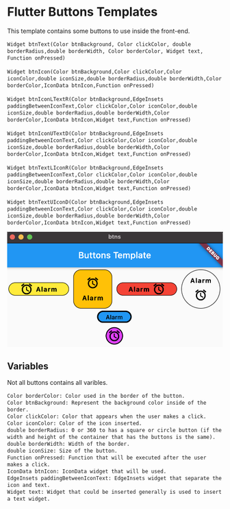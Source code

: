 # Flutter Buttons Templates

This template contains some buttons to use inside the front-end.

    Widget btnText(Color btnBackground, Color clickColor, double borderRadius,double borderWidth, Color borderColor, Widget text, Function onPressed)

    Widget btnIcon(Color btnBackground,Color clickColor,Color iconColor,double iconSize,double borderRadius,double borderWidth,Color borderColor,IconData btnIcon,Function onPressed)

    Widget btnIconLTextR(Color btnBackground,EdgeInsets paddingBetweenIconText,Color clickColor,Color iconColor,double iconSize,double borderRadius,double borderWidth,Color borderColor,IconData btnIcon,Widget text,Function onPressed) 

    Widget btnIconUTextD(Color btnBackground,EdgeInsets paddingBetweenIconText,Color clickColor,Color iconColor,double iconSize,double borderRadius,double borderWidth,Color borderColor,IconData btnIcon,Widget text,Function onPressed) 

    Widget btnTextLIconR(Color btnBackground,EdgeInsets paddingBetweenIconText,Color clickColor,Color iconColor,double iconSize,double borderRadius,double borderWidth,Color borderColor,IconData btnIcon,Widget text,Function onPressed) 

    Widget btnTextUIconD(Color btnBackground,EdgeInsets paddingBetweenIconText,Color clickColor,Color iconColor,double iconSize,double borderRadius,double borderWidth,Color borderColor,IconData btnIcon,Widget text,Function onPressed) 

![Image1 of App](example1.png)

## Variables
Not all buttons contains all varibles.

    Color borderColor: Color used in the border of the button. 
    Color btnBackground: Represent the background color inside of the border.
    Color clickColor: Color that appears when the user makes a click.
    Color iconColor: Color of the icon inserted.
    double borderRadius: 0 or 360 to has a square or circle button (if the width and height of the container that has the buttons is the same).
    double borderWidth: Width of the border. 
    double iconSize: Size of the button.
    Function onPressed: Function that will be executed after the user makes a click.
    IconData btnIcon: IconData widget that will be used.
    EdgeInsets paddingBetweenIconText: EdgeInsets widget that separate the icon and text.
    Widget text: Widget that could be inserted generally is used to insert a text widget. 
    
    

